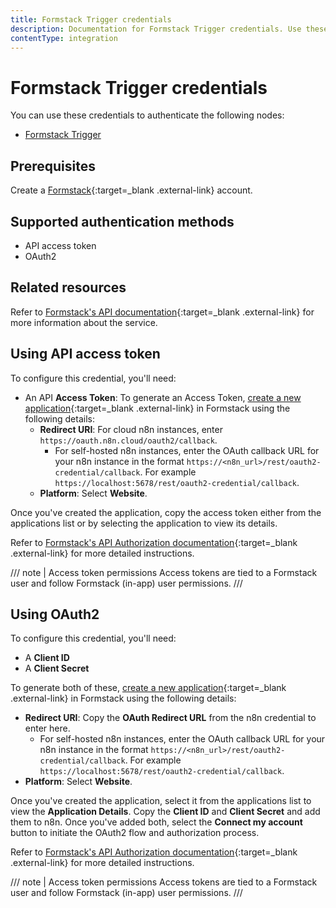 ```yaml
---
title: Formstack Trigger credentials
description: Documentation for Formstack Trigger credentials. Use these credentials to authenticate Formstack Trigger in n8n, a workflow automation platform.
contentType: integration
---
```


# Formstack Trigger credentials

You can use these credentials to authenticate the following nodes:

- [Formstack Trigger](/integrations/builtin/trigger-nodes/n8n-nodes-base.formstacktrigger/)

## Prerequisites

Create a [Formstack](https://www.formstack.com/){:target=_blank .external-link} account.

## Supported authentication methods

- API access token
- OAuth2

## Related resources

Refer to [Formstack's API documentation](https://developers.formstack.com/reference/api-overview){:target=_blank .external-link} for more information about the service.

## Using API access token

To configure this credential, you'll need:

- An API **Access Token**: To generate an Access Token, [create a new application](https://www.formstack.com/admin/apiKey/main){:target=_blank .external-link} in Formstack using the following details:
    * **Redirect URI**: For cloud n8n instances, enter `https://oauth.n8n.cloud/oauth2/callback`.
        - For self-hosted n8n instances, enter the OAuth callback URL for your n8n instance in the format `https://<n8n_url>/rest/oauth2-credential/callback`. For example `https://localhost:5678/rest/oauth2-credential/callback`.
    * **Platform**: Select **Website**.

Once you've created the application, copy the access token either from the applications list or by selecting the application to view its details.

Refer to [Formstack's API Authorization documentation](https://developers.formstack.com/reference/api-overview#obtaining-an-api-key-oauth2-access-token){:target=_blank .external-link} for more detailed instructions.

/// note | Access token permissions
Access tokens are tied to a Formstack user and follow Formstack (in-app) user permissions.
///

## Using OAuth2

To configure this credential, you'll need:

- A **Client ID**
- A **Client Secret**

To generate both of these, [create a new application](https://www.formstack.com/admin/apiKey/main){:target=_blank .external-link} in Formstack using the following details:

- **Redirect URI**: Copy the **OAuth Redirect URL** from the n8n credential to enter here.
    - For self-hosted n8n instances, enter the OAuth callback URL for your n8n instance in the format `https://<n8n_url>/rest/oauth2-credential/callback`. For example `https://localhost:5678/rest/oauth2-credential/callback`.
- **Platform**: Select **Website**.

Once you've created the application, select it from the applications list to view the **Application Details**. Copy the **Client ID** and **Client Secret** and add them to n8n. Once you've added both, select the **Connect my account** button to initiate the OAuth2 flow and authorization process.

Refer to [Formstack's API Authorization documentation](https://developers.formstack.com/reference/api-overview#obtaining-an-api-key-oauth2-access-token){:target=_blank .external-link} for more detailed instructions.

/// note | Access token permissions
Access tokens are tied to a Formstack user and follow Formstack (in-app) user permissions.
///

